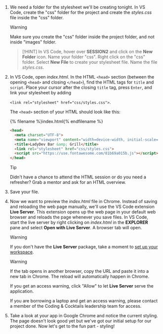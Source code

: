 1. We need a folder for the stylesheet we'll be creating tonight. In VS Code, create the "css" folder for the project and create the _styles.css_ file inside the "css" folder.
   >[!WARNING]
   >Make sure you create the "css" folder inside the project folder, and not inside "images" folder.

   >[!HINT]
   >In VS Code, hover over **SESSION2** and click on the **New Folder** icon. Name your folder "css". Right click on the "css" folder. Select **New File** to create your stylesheet file. Name the file _styles.css_.

1. In VS Code, open _index.html_. In the HTML `<head>` section (between the opening `<head>` and closing `</head>`), find the HTML tags for `title` and `script`. Place your cursor after the closing `title` tag, press `Enter`, and link your stylesheet by adding 

   `<link rel="stylesheet" href="css/styles.css">`.
   
   The `<head>` section of your HTML should look like this:

      {% filename %}index.html{% endfilename %}
    ```html
    <head>
      <meta charset="UTF-8">
      <meta name="viewport" content="width=device-width, initial-scale=1">
      <title>LadyDev Bar &amp; Grill</title>
      <link rel="stylesheet" href="css/styles.css">
      <script src="https://use.fontawesome.com/81b69a015b.js"></script>
    </head>
    ```
   >[!TIP]
   >Didn't have a chance to attend the HTML session or do you need a refresher? Grab a mentor and ask for an HTML overview.

1. Save your file.

1. Now we want to preview the _index.html_ file in Chrome. Instead of saving and reloading the web page manually, we'll use the VS Code extension **Live Server**. This extension opens up the web page in your default web browser and reloads the page whenever you save files. In VS Code, start the live server by right clicking on _index.html_ in the **EXPLORER** pane and select **Open with Live Server**. A browser tab will open.

   >[!WARNING]
   >If you don't have the **Live Server** package, take a moment to [set up your workspace](../setup/?id=setup).

   >[!WARNING]
   >If the tab opens in another browser, copy the URL and paste it into a new tab in Chrome. The reload will automatically happen in Chrome.
   >
   >If you get an access warning, click "Allow" to let **Live Server** serve the application.
   >
   >If you are borrowing a laptop and get an access warning, please contact a member of the Coding & Cocktails leadership team for access.

1. Take a look at your app in Google Chrome and notice the current styling. The page doesn't look good yet but we've got our initial setup for our project done. Now let's get to the fun part - styling!

